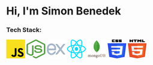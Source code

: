 # Hi, I'm Simon Benedek

### Tech Stack:
<img src="image.png" alt="JavaScript" width="50px" height="50px"/>
<img src="image-2.png" alt="Node.js" width="50px" height="50px"/>
<img src="image-9.png" alt="Express" width="50px" height="50px"/>
<img src="image-1.png" alt="React" width="50px" height="50px"/>
<img src="image-10.png" alt="MongoDB" width="50px" height="50px"/>
<img src="image-3.png" alt="CSS" width="50px" height="50px"/>
<img src="image-4.png" alt="HTML" width="50px" height="50px"/>
